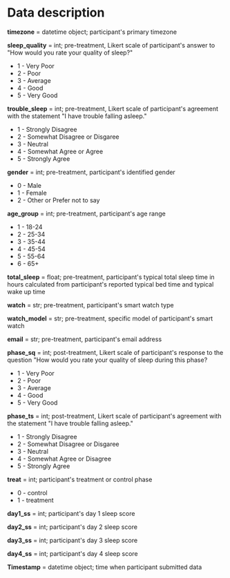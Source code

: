 # Data description

**timezone** = datetime object; participant's primary timezone

**sleep_quality** = int; pre-treatment, Likert scale of participant's answer to "How would you rate your quality of sleep?"
	
 - 1 - Very Poor
 - 2 - Poor
 - 3 - Average
 - 4 - Good
 - 5 - Very Good

**trouble_sleep** = int; pre-treatment, Likert scale of participant's agreement with the statement "I have trouble falling asleep."
	
 - 1 - Strongly Disagree
 - 2 - Somewhat Disagree or Disgaree
 - 3 - Neutral
 - 4 - Somewhat Agree or Agree
 - 5 - Strongly Agree

**gender** = int; pre-treatment, participant's identified gender
	
 - 0 - Male
 - 1 - Female
 - 2 - Other or Prefer not to say

**age_group** = int; pre-treatment, participant's age range
	
 - 1 - 18-24
 - 2 - 25-34
 - 3 - 35-44
 - 4 - 45-54
 - 5 - 55-64
 - 6 - 65+

**total_sleep** = float; pre-treatment, participant's typical total sleep time in hours calculated from participant's reported typical bed time and typical wake up time

**watch** = str; pre-treatment, participant's smart watch type

**watch_model** = str; pre-treatment, specific model of participant's smart watch

**email** = str; pre-treatment, participant's email address

**phase_sq** = int; post-treatment, Likert scale of participant's response to the question "How would you rate your quality of sleep during this phase?
	
 - 1 - Very Poor
 - 2 - Poor
 - 3 - Average
 - 4 - Good
 - 5 - Very Good

**phase_ts** = int; post-treatment, Likert scale of participant's agreement with the statement "I have trouble falling asleep."

- 1 - Strongly Disagree
- 2 - Somewhat Disagree or Disgaree
- 3 - Neutral
- 4 - Somewhat Agree or Disagree
- 5 - Strongly Agree

**treat** = int; participant's treatment or control phase
	
 - 0 - control
 - 1 - treatment

**day1_ss** = int; participant's day 1 sleep score

**day2_ss** = int; participant's day 2 sleep score

**day3_ss** = int; participant's day 3 sleep score

**day4_ss** = int; participant's day 4 sleep score

**Timestamp** = datetime object; time when participant submitted data
